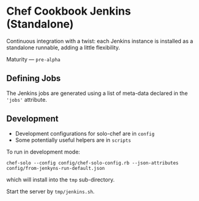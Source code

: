 Chef Cookbook Jenkins (Standalone)
==============================

Continuous integration with a twist: each Jenkins instance is installed as a standalone runnable, 
adding a little flexibility.

Maturity &mdash; `pre-alpha`

Defining Jobs
-------------

The Jenkins jobs are generated using a list of meta-data declared in the `'jobs'` attribute.  

Development
-----------
* Development configurations for solo-chef are in `config`
* Some potentially useful helpers are in `scripts`

To run in development mode:

    chef-solo --config config/chef-solo-config.rb --json-attributes config/from-jenkyns-run-default.json
  
which will install into the `tmp` sub-directory.  

Start the server by `tmp/jenkins.sh`.
